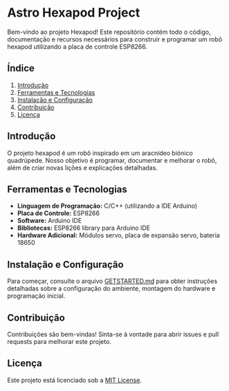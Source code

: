 # Astro Hexapod Project

Bem-vindo ao projeto Hexapod! Este repositório contém todo o código, documentação e recursos necessários para construir e programar um robô hexapod utilizando a placa de controle ESP8266.

## Índice

1. [Introdução](#introdução)
2. [Ferramentas e Tecnologias](#ferramentas-e-tecnologias)
3. [Instalação e Configuração](#instalação-e-configuração)
4. [Contribuição](#contribuição)
5. [Licença](#licença)

## Introdução

O projeto hexapod é um robô inspirado em um aracnídeo biónico quadrúpede. Nosso objetivo é programar, documentar e melhorar o robô, além de criar novas lições e explicações detalhadas.

## Ferramentas e Tecnologias

- **Linguagem de Programação:** C/C++ (utilizando a IDE Arduino)
- **Placa de Controle:** ESP8266
- **Software:** Arduino IDE
- **Bibliotecas:** ESP8266 library para Arduino IDE
- **Hardware Adicional:** Módulos servo, placa de expansão servo, bateria 18650

## Instalação e Configuração

Para começar, consulte o arquivo [GETSTARTED.md](GETSTARTED.md) para obter instruções detalhadas sobre a configuração do ambiente, montagem do hardware e programação inicial.

## Contribuição

Contribuições são bem-vindas! Sinta-se à vontade para abrir issues e pull requests para melhorar este projeto.

## Licença

Este projeto está licenciado sob a [MIT License](LICENSE).

